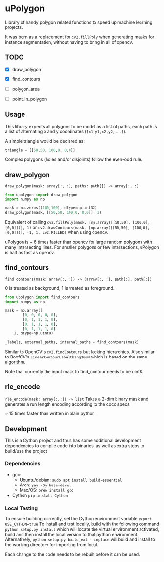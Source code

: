 # uPolygon
Library of handy polygon related functions to speed up machine learning projects.

It was born as a replacement for `cv2.fillPoly` when generating masks for instance segmentation, without having to bring in all of opencv.

## TODO
- [x] draw_polygon
- [x] find_contours
- [ ] polygon_area
- [ ] point_in_polygon


## Usage
This library expects all polygons to be model as a list of paths, each path is a list of alternating x and y coordinates (`[x1,y1,x2,y2,...]`). 

A simple triangle would be declared as: 
```python
triangle = [[50,50, 100,0, 0,0]]
```

Complex polygons (holes and/or disjoints) follow the even-odd rule. 


## draw_polygon

`draw_polygon(mask: array[:, :], paths: path[]) -> array[:, :]`

```python
from upolygon import draw_polygon 
import numpy as np

mask = np.zeros((100,100), dtype=np.int32)
draw_polygon(mask, [[50,50, 100,0, 0,0]], 1)
```

Equivalent of calling `cv2.fillPoly(mask, [np.array([[50,50], [100,0], [0,0]])], 1)` or `cv2.drawContours(mask, [np.array([[50,50], [100,0], [0,0]])], -1, 1, cv2.FILLED)` when using opencv. 

uPolygon is ~ 6 times faster than opencv for large random polygons with many intersecting lines.
For smaller polygons or few intersections, uPolygon is half as fast as opencv. 

## find_contours
`find_contours(mask: array[:, :]) -> (array[:, :], path[:], path[:])`

0 is treated as background, 1 is treated as foreground. 
```python
from upolygon import find_contours
import numpy as np

mask = np.array([
        [0, 0, 0, 0, 0],
        [0, 1, 1, 1, 0],
        [0, 1, 1, 1, 0],
        [0, 1, 1, 1, 0]
    ], dtype=np.uint8)

_labels, external_paths, internal_paths = find_contours(mask)
```

Similar to OpenCV's `cv2.findContours` but lacking hierarchies. Also similar to BoofCV's `LinearContourLabelChang2004` which is based on the same [algorithm](https://www.iis.sinica.edu.tw/papers/fchang/1362-F.pdf).


Note that currently the input mask to find_contour needs to be uint8.

## rle_encode
`rle_encode(mask: array[:,:]) -> list`
Takes a 2-dim binary mask and generates a run length encoding according to the coco specs

~ 15 times faster than written in plain python



## Development
This is a Cython project and thus has some additional development dependencies to compile code into binaries, as well as extra steps to build/use the project
### Dependencies
- gcc: 
  - Ubuntu/debian: `sudo apt install build-essential`
  - Arch: `yay -Sy base-devel`
  - Mac/OS: `brew install gcc`
- Cython `pip install Cython`


### Local Testing
To ensure building correctly, set the Cython environment variable
`export USE_CYTHON=true`
To install and test locally, build with the following command
`python setup.py install`
which will locate the virtual environment activated, build and then install the local version to that python environment.
Alternatively, 
`python setup.py build_ext --inplace`
will build and install to the working directory for importing from local. 

Each change to the code needs to be rebuilt before it can be used. 
